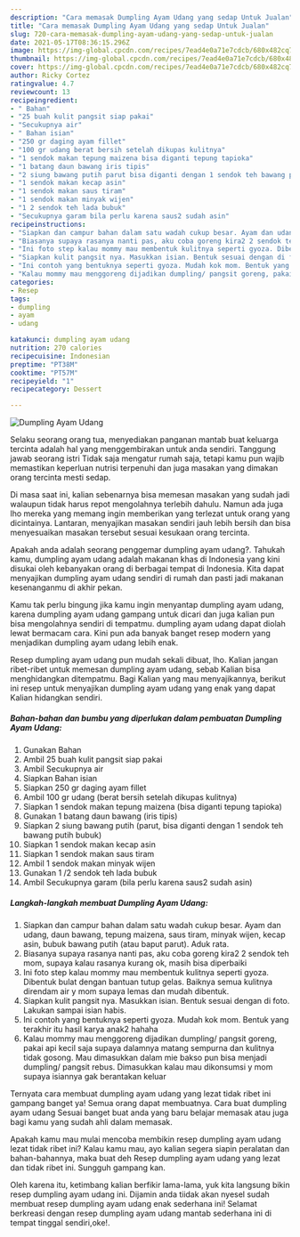```yaml
---
description: "Cara memasak Dumpling Ayam Udang yang sedap Untuk Jualan"
title: "Cara memasak Dumpling Ayam Udang yang sedap Untuk Jualan"
slug: 720-cara-memasak-dumpling-ayam-udang-yang-sedap-untuk-jualan
date: 2021-05-17T08:36:15.296Z
image: https://img-global.cpcdn.com/recipes/7ead4e0a71e7cdcb/680x482cq70/dumpling-ayam-udang-foto-resep-utama.jpg
thumbnail: https://img-global.cpcdn.com/recipes/7ead4e0a71e7cdcb/680x482cq70/dumpling-ayam-udang-foto-resep-utama.jpg
cover: https://img-global.cpcdn.com/recipes/7ead4e0a71e7cdcb/680x482cq70/dumpling-ayam-udang-foto-resep-utama.jpg
author: Ricky Cortez
ratingvalue: 4.7
reviewcount: 13
recipeingredient:
- " Bahan"
- "25 buah kulit pangsit siap pakai"
- "Secukupnya air"
- " Bahan isian"
- "250 gr daging ayam fillet"
- "100 gr udang berat bersih setelah dikupas kulitnya"
- "1 sendok makan tepung maizena bisa diganti tepung tapioka"
- "1 batang daun bawang iris tipis"
- "2 siung bawang putih parut bisa diganti dengan 1 sendok teh bawang putih bubuk"
- "1 sendok makan kecap asin"
- "1 sendok makan saus tiram"
- "1 sendok makan minyak wijen"
- "1 2 sendok teh lada bubuk"
- "Secukupnya garam bila perlu karena saus2 sudah asin"
recipeinstructions:
- "Siapkan dan campur bahan dalam satu wadah cukup besar. Ayam dan udang, daun bawang, tepung maizena, saus tiram, minyak wijen, kecap asin, bubuk bawang putih (atau baput parut). Aduk rata."
- "Biasanya supaya rasanya nanti pas, aku coba goreng kira2 2 sendok teh mom, supaya kalau rasanya kurang ok, masih bisa diperbaiki"
- "Ini foto step kalau mommy mau membentuk kulitnya seperti gyoza. Dibentuk bulat dengan bantuan tutup gelas. Baiknya semua kulitnya direndam air y mom supaya lemas dan mudah dibentuk."
- "Siapkan kulit pangsit nya. Masukkan isian. Bentuk sesuai dengan di foto. Lakukan sampai isian habis."
- "Ini contoh yang bentuknya seperti gyoza. Mudah kok mom. Bentuk yang terakhir itu hasil karya anak2 hahaha"
- "Kalau mommy mau menggoreng dijadikan dumpling/ pangsit goreng, pakai api kecil saja supaya dalamnya matang sempurna dan kulitnya tidak gosong. Mau dimasukkan dalam mie bakso pun bisa menjadi dumpling/ pangsit rebus. Dimasukkan kalau mau dikonsumsi y mom supaya isiannya gak berantakan keluar"
categories:
- Resep
tags:
- dumpling
- ayam
- udang

katakunci: dumpling ayam udang 
nutrition: 270 calories
recipecuisine: Indonesian
preptime: "PT38M"
cooktime: "PT57M"
recipeyield: "1"
recipecategory: Dessert

---
```



![Dumpling Ayam Udang](https://img-global.cpcdn.com/recipes/7ead4e0a71e7cdcb/680x482cq70/dumpling-ayam-udang-foto-resep-utama.jpg)

Selaku seorang orang tua, menyediakan panganan mantab buat keluarga tercinta adalah hal yang menggembirakan untuk anda sendiri. Tanggung jawab seorang istri Tidak saja mengatur rumah saja, tetapi kamu pun wajib memastikan keperluan nutrisi terpenuhi dan juga masakan yang dimakan orang tercinta mesti sedap.

Di masa  saat ini, kalian sebenarnya bisa memesan masakan yang sudah jadi walaupun tidak harus repot mengolahnya terlebih dahulu. Namun ada juga lho mereka yang memang ingin memberikan yang terlezat untuk orang yang dicintainya. Lantaran, menyajikan masakan sendiri jauh lebih bersih dan bisa menyesuaikan masakan tersebut sesuai kesukaan orang tercinta. 



Apakah anda adalah seorang penggemar dumpling ayam udang?. Tahukah kamu, dumpling ayam udang adalah makanan khas di Indonesia yang kini disukai oleh kebanyakan orang di berbagai tempat di Indonesia. Kita dapat menyajikan dumpling ayam udang sendiri di rumah dan pasti jadi makanan kesenanganmu di akhir pekan.

Kamu tak perlu bingung jika kamu ingin menyantap dumpling ayam udang, karena dumpling ayam udang gampang untuk dicari dan juga kalian pun bisa mengolahnya sendiri di tempatmu. dumpling ayam udang dapat diolah lewat bermacam cara. Kini pun ada banyak banget resep modern yang menjadikan dumpling ayam udang lebih enak.

Resep dumpling ayam udang pun mudah sekali dibuat, lho. Kalian jangan ribet-ribet untuk memesan dumpling ayam udang, sebab Kalian bisa menghidangkan ditempatmu. Bagi Kalian yang mau menyajikannya, berikut ini resep untuk menyajikan dumpling ayam udang yang enak yang dapat Kalian hidangkan sendiri.

<!--inarticleads1-->

##### Bahan-bahan dan bumbu yang diperlukan dalam pembuatan Dumpling Ayam Udang:

1. Gunakan  Bahan
1. Ambil 25 buah kulit pangsit siap pakai
1. Ambil Secukupnya air
1. Siapkan  Bahan isian
1. Siapkan 250 gr daging ayam fillet
1. Ambil 100 gr udang (berat bersih setelah dikupas kulitnya)
1. Siapkan 1 sendok makan tepung maizena (bisa diganti tepung tapioka)
1. Gunakan 1 batang daun bawang (iris tipis)
1. Siapkan 2 siung bawang putih (parut, bisa diganti dengan 1 sendok teh bawang putih bubuk)
1. Siapkan 1 sendok makan kecap asin
1. Siapkan 1 sendok makan saus tiram
1. Ambil 1 sendok makan minyak wijen
1. Gunakan 1 /2 sendok teh lada bubuk
1. Ambil Secukupnya garam (bila perlu karena saus2 sudah asin)




<!--inarticleads2-->

##### Langkah-langkah membuat Dumpling Ayam Udang:

1. Siapkan dan campur bahan dalam satu wadah cukup besar. Ayam dan udang, daun bawang, tepung maizena, saus tiram, minyak wijen, kecap asin, bubuk bawang putih (atau baput parut). Aduk rata.
1. Biasanya supaya rasanya nanti pas, aku coba goreng kira2 2 sendok teh mom, supaya kalau rasanya kurang ok, masih bisa diperbaiki
1. Ini foto step kalau mommy mau membentuk kulitnya seperti gyoza. Dibentuk bulat dengan bantuan tutup gelas. Baiknya semua kulitnya direndam air y mom supaya lemas dan mudah dibentuk.
1. Siapkan kulit pangsit nya. Masukkan isian. Bentuk sesuai dengan di foto. Lakukan sampai isian habis.
1. Ini contoh yang bentuknya seperti gyoza. Mudah kok mom. Bentuk yang terakhir itu hasil karya anak2 hahaha
1. Kalau mommy mau menggoreng dijadikan dumpling/ pangsit goreng, pakai api kecil saja supaya dalamnya matang sempurna dan kulitnya tidak gosong. Mau dimasukkan dalam mie bakso pun bisa menjadi dumpling/ pangsit rebus. Dimasukkan kalau mau dikonsumsi y mom supaya isiannya gak berantakan keluar




Ternyata cara membuat dumpling ayam udang yang lezat tidak ribet ini gampang banget ya! Semua orang dapat membuatnya. Cara buat dumpling ayam udang Sesuai banget buat anda yang baru belajar memasak atau juga bagi kamu yang sudah ahli dalam memasak.

Apakah kamu mau mulai mencoba membikin resep dumpling ayam udang lezat tidak ribet ini? Kalau kamu mau, ayo kalian segera siapin peralatan dan bahan-bahannya, maka buat deh Resep dumpling ayam udang yang lezat dan tidak ribet ini. Sungguh gampang kan. 

Oleh karena itu, ketimbang kalian berfikir lama-lama, yuk kita langsung bikin resep dumpling ayam udang ini. Dijamin anda tiidak akan nyesel sudah membuat resep dumpling ayam udang enak sederhana ini! Selamat berkreasi dengan resep dumpling ayam udang mantab sederhana ini di tempat tinggal sendiri,oke!.

